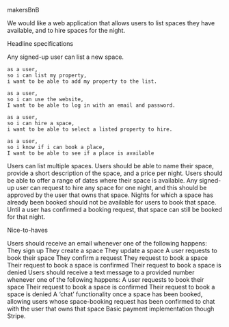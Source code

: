 makersBnB


We would like a web application that allows users to list spaces they have available, and to hire spaces for the night.

Headline specifications

Any signed-up user can list a new space.

```
as a user,
so i can list my property,
i want to be able to add my property to the list.

as a user,
so i can use the website,
I want to be able to log in with an email and password.

as a user,
so i can hire a space,
i want to be able to select a listed property to hire.

as a user,
so i know if i can book a place,
I want to be able to see if a place is available

```



Users can list multiple spaces.
Users should be able to name their space, provide a short description of the space, and a price per night.
Users should be able to offer a range of dates where their space is available.
Any signed-up user can request to hire any space for one night, and this should be approved by the user that owns that space.
Nights for which a space has already been booked should not be available for users to book that space.
Until a user has confirmed a booking request, that space can still be booked for that night.


Nice-to-haves

Users should receive an email whenever one of the following happens:
They sign up
They create a space
They update a space
A user requests to book their space
They confirm a request
They request to book a space
Their request to book a space is confirmed
Their request to book a space is denied
Users should receive a text message to a provided number whenever one of the following happens:
A user requests to book their space
Their request to book a space is confirmed
Their request to book a space is denied
A ‘chat’ functionality once a space has been booked, allowing users whose space-booking request has been confirmed to chat with the user that owns that space
Basic payment implementation though Stripe.

